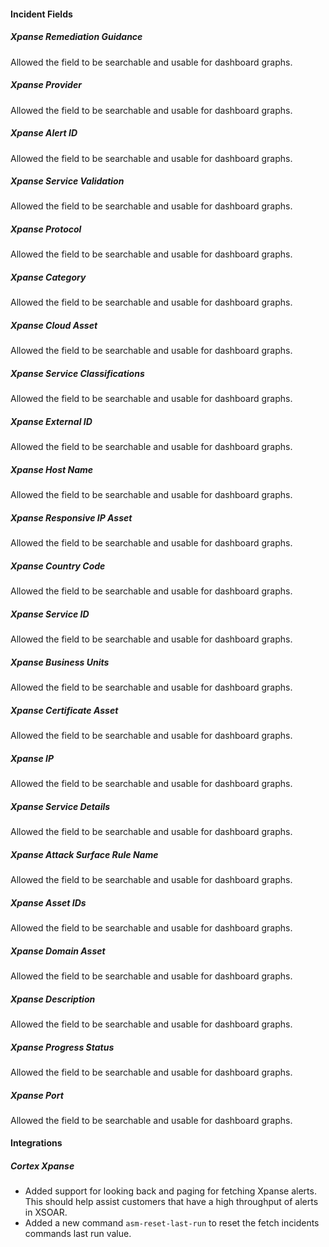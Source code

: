 
#### Incident Fields

##### Xpanse Remediation Guidance

Allowed the field to be searchable and usable for dashboard graphs.

##### Xpanse Provider

Allowed the field to be searchable and usable for dashboard graphs.

##### Xpanse Alert ID

Allowed the field to be searchable and usable for dashboard graphs.

##### Xpanse Service Validation

Allowed the field to be searchable and usable for dashboard graphs.

##### Xpanse Protocol

Allowed the field to be searchable and usable for dashboard graphs.

##### Xpanse Category

Allowed the field to be searchable and usable for dashboard graphs.

##### Xpanse Cloud Asset

Allowed the field to be searchable and usable for dashboard graphs.

##### Xpanse Service Classifications

Allowed the field to be searchable and usable for dashboard graphs.

##### Xpanse External ID

Allowed the field to be searchable and usable for dashboard graphs.

##### Xpanse Host Name

Allowed the field to be searchable and usable for dashboard graphs.

##### Xpanse Responsive IP Asset

Allowed the field to be searchable and usable for dashboard graphs.

##### Xpanse Country Code

Allowed the field to be searchable and usable for dashboard graphs.

##### Xpanse Service ID

Allowed the field to be searchable and usable for dashboard graphs.

##### Xpanse Business Units

Allowed the field to be searchable and usable for dashboard graphs.

##### Xpanse Certificate Asset

Allowed the field to be searchable and usable for dashboard graphs.

##### Xpanse IP

Allowed the field to be searchable and usable for dashboard graphs.

##### Xpanse Service Details

Allowed the field to be searchable and usable for dashboard graphs.

##### Xpanse Attack Surface Rule Name

Allowed the field to be searchable and usable for dashboard graphs.

##### Xpanse Asset IDs

Allowed the field to be searchable and usable for dashboard graphs.

##### Xpanse Domain Asset

Allowed the field to be searchable and usable for dashboard graphs.

##### Xpanse Description

Allowed the field to be searchable and usable for dashboard graphs.

##### Xpanse Progress Status

Allowed the field to be searchable and usable for dashboard graphs.

##### Xpanse Port

Allowed the field to be searchable and usable for dashboard graphs.


#### Integrations

##### Cortex Xpanse

- Added support for looking back and paging for fetching Xpanse alerts. This should help assist customers that have a high throughput of alerts in XSOAR.
- Added a new command `asm-reset-last-run` to reset the fetch incidents commands last run value.
